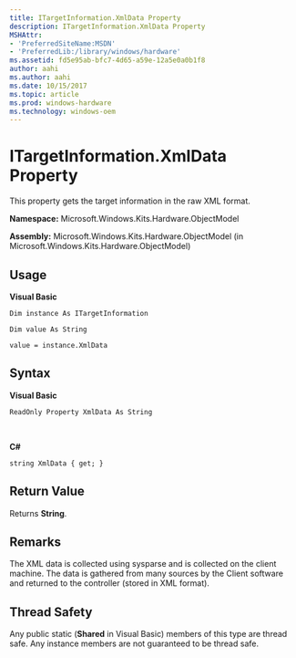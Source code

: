```yaml
---
title: ITargetInformation.XmlData Property
description: ITargetInformation.XmlData Property
MSHAttr:
- 'PreferredSiteName:MSDN'
- 'PreferredLib:/library/windows/hardware'
ms.assetid: fd5e95ab-bfc7-4d65-a59e-12a5e0a0b1f8
author: aahi
ms.author: aahi
ms.date: 10/15/2017
ms.topic: article
ms.prod: windows-hardware
ms.technology: windows-oem
---
```


# ITargetInformation.XmlData Property


This property gets the target information in the raw XML format.

**Namespace:** Microsoft.Windows.Kits.Hardware.ObjectModel

**Assembly:** Microsoft.Windows.Kits.Hardware.ObjectModel (in Microsoft.Windows.Kits.Hardware.ObjectModel)

## <span id="Usage"></span><span id="usage"></span><span id="USAGE"></span>Usage


**Visual Basic**

`Dim instance As ITargetInformation`

`Dim value As String`

`value = instance.XmlData`

## <span id="Syntax"></span><span id="syntax"></span><span id="SYNTAX"></span>Syntax


**Visual Basic**

`ReadOnly Property XmlData As String`

          

**C#**

`string XmlData { get; }`

## <span id="Return_Value"></span><span id="return_value"></span><span id="RETURN_VALUE"></span>Return Value


Returns **String**.

## <span id="Remarks"></span><span id="remarks"></span><span id="REMARKS"></span>Remarks


The XML data is collected using sysparse and is collected on the client machine. The data is gathered from many sources by the Client software and returned to the controller (stored in XML format).

## <span id="Thread_Safety"></span><span id="thread_safety"></span><span id="THREAD_SAFETY"></span>Thread Safety


Any public static (**Shared** in Visual Basic) members of this type are thread safe. Any instance members are not guaranteed to be thread safe.

 

 






